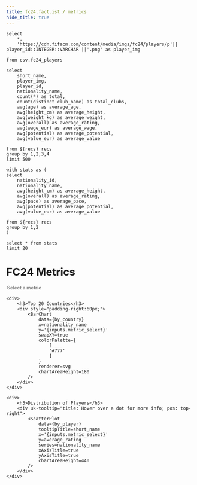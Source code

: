 ```yaml
---
title: fc24.fact.ist / metrics
hide_title: true
---
```



```recs
select 
    *,
    'https://cdn.fifacm.com/content/media/imgs/fc24/players/p'|| player_id::INTEGER::VARCHAR ||'.png' as player_img

from csv.fc24_players
```

```by_player
select
    short_name,
    player_img, 
    player_id,
    nationality_name,
    count(*) as total,
    count(distinct club_name) as total_clubs,
    avg(age) as average_age,
    avg(height_cm) as average_height,
    avg(weight_kg) as average_weight,
    avg(overall) as average_rating,
    avg(wage_eur) as average_wage,
    avg(potential) as average_potential,
    avg(value_eur) as average_value
    
from ${recs} recs
group by 1,2,3,4
limit 500
```

```by_country
with stats as (
select
    nationality_id,
    nationality_name,
    avg(height_cm) as average_height,
    avg(overall) as average_rating,
    avg(pace) as average_pace,
    avg(potential) as average_potential,
    avg(value_eur) as average_value
    
from ${recs} recs
group by 1,2
)

select * from stats
limit 20
```

<h1>FC24 Metrics</h1>

<legend>Select a metric</legend>
<ButtonGroup 
    name=metric_select
>
    <ButtonGroupItem valueLabel="Avg Potential" value="average_potential" />
    <ButtonGroupItem valueLabel="Avg Value" value="average_value" default />
    <ButtonGroupItem valueLabel="Avg Height in cm" value="average_height" />
</ButtonGroup>


<Grid cols=2 gapSize=lg>

    <div>
        <h3>Top 20 Countries</h3>
        <div style="padding-right:60px;">
            <BarChart
                data={by_country}
                x=nationality_name 
                y='{inputs.metric_select}'
                swapXY=true
                colorPalette={
                    [
                    '#777'
                    ]
                }
                renderer=svg
                chartAreaHeight=180
            />
        </div>
    </div>

    <div>
        <h3>Distribution of Players</h3>
        <div uk-tooltip="title: Hover over a dot for more info; pos: top-right">
            <ScatterPlot 
                data={by_player}
                tooltipTitle=short_name
                x='{inputs.metric_select}' 
                y=average_rating
                series=nationality_name
                xAxisTitle=true 
                yAxisTitle=true
                chartAreaHeight=440
            />
        </div>
    </div>

</Grid>

<style>
legend {
    font-size:0.9em;
    color:#888;
    font-weight:700;
}
</style>